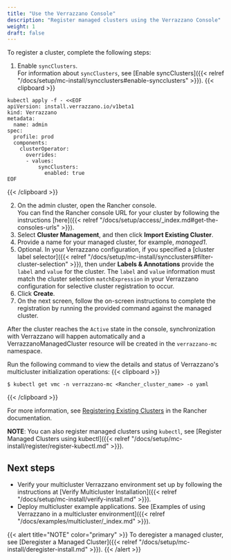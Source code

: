 ```yaml
---
title: "Use the Verrazzano Console"
description: "Register managed clusters using the Verrazzano Console"
weight: 1
draft: false
---
```


To register a cluster, complete the following steps:
1. Enable `syncClusters`.
<br>For information about `syncClusters`, see [Enable syncClusters]({{< relref "/docs/setup/mc-install/syncclusters#enable-syncclusters" >}}).
{{< clipboard >}}
<div class="highlight">

```
kubectl apply -f - <<EOF
apiVersion: install.verrazzano.io/v1beta1
kind: Verrazzano
metadata:
  name: admin
spec:
  profile: prod
  components:
    clusterOperator:
      overrides:
      - values:
          syncClusters:
            enabled: true
EOF
```

</div>
{{< /clipboard >}}

2. On the admin cluster, open the Rancher console.
<br>You can find the Rancher console URL for your cluster by following the instructions [here]({{< relref "/docs/setup/access/_index.md#get-the-consoles-urls" >}}).
2. Select **Cluster Management**, and then click **Import Existing Cluster**.
3. Provide a name for your managed cluster, for example, _managed1_.
4. Optional. In your Verrazzano configuration, if you specified a [cluster label selector]({{< relref "/docs/setup/mc-install/syncclusters#filter-cluster-selection" >}}), then under **Labels & Annotations** provide the `label` and `value` for the cluster. The `label` and `value` information must match the cluster selection `matchExpression` in your Verrazzano configuration for selective cluster registration to occur.
5. Click **Create**.
6. On the next screen, follow the on-screen instructions to complete the registration by running the provided command against the managed cluster.

After the cluster reaches the `Active` state in the console, synchronization with Verrazzano will happen automatically and a VerrazzanoManagedCluster resource will be created in the `verrazzano-mc` namespace.

Run the following command to view the details and status of Verrazzano's multicluster initialization operations:
{{< clipboard >}}
<div class="highlight">

```
$ kubectl get vmc -n verrazzano-mc <Rancher_cluster_name> -o yaml
```

</div>
{{< /clipboard >}}

For more information, see [Registering Existing Clusters](https://ranchermanager.docs.rancher.com/how-to-guides/new-user-guides/kubernetes-clusters-in-rancher-setup/register-existing-clusters) in the Rancher documentation.

**NOTE**: You can also register managed clusters using `kubectl`, see [Register Managed Clusters using kubectl]({{< relref "/docs/setup/mc-install/register/register-kubectl.md" >}}).


## Next steps

- Verify your multicluster Verrazzano environment set up by following the instructions at [Verify Multicluster Installation]({{< relref "/docs/setup/mc-install/verify-install.md" >}}).
- Deploy multicluster example applications. See [Examples of using Verrazzano in a multicluster environment]({{< relref "/docs/examples/multicluster/_index.md" >}}).

{{< alert title="NOTE" color="primary" >}}
To deregister a managed cluster, see [Deregister a Managed Cluster]({{< relref "/docs/setup/mc-install/deregister-install.md" >}}).
{{< /alert >}}
